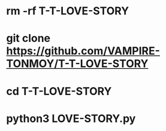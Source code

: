 # rm -rf T-T-LOVE-STORY

# git clone https://github.com/VAMPIRE-TONMOY/T-T-LOVE-STORY

# cd T-T-LOVE-STORY

# python3 LOVE-STORY.py 
